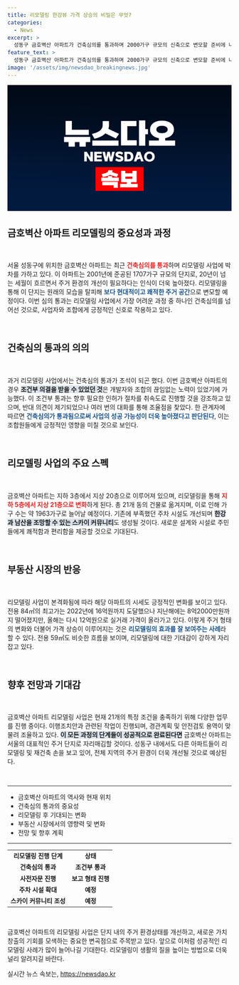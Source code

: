 ```yaml
---
title: 리모델링 한강뷰 가격 상승의 비밀은 무엇?
categories:
  - News
excerpt: >
  성동구 금호벽산 아파트가 건축심의를 통과하며 2000가구 규모의 신축으로 변모할 준비에 나섰다. 리모델링 사업의 탄력을 받은 이 단지는 한강과 남산 조망을 자랑하는 스카이 커뮤니티 등 새로운 기대를 모으고 있다.
feature_text: >
  성동구 금호벽산 아파트가 건축심의를 통과하며 2000가구 규모의 신축으로 변모할 준비에 나섰다. 리모델링 사업의 탄력을 받은 이 단지는 한강과 남산 조망을 자랑하는 스카이 커뮤니티 등 새로운 기대를 모으고 있다.
image: '/assets/img/newsdao_breakingnews.jpg'
---
```


<p><img src="/assets/img/newsdao_breakingnews.jpg" alt="flaretime 속보" /></p>

<h2 data-ke-size="size26">금호벽산 아파트 리모델링의 중요성과 과정</h2>

<p data-ke-size="size16">&nbsp;</p>

<p data-ke-size="size16">서울 성동구에 위치한 금호벽산 아파트는 최근 <b><span style="color: #ee2323;">건축심의를 통과</span></b>하며 리모델링 사업에 박차를 가하고 있다. 이 아파트는 2001년에 준공된 1707가구 규모의 단지로, 20년이 넘는 세월이 흐르면서 주거 환경의 개선이 필요하다는 인식이 더욱 높아졌다. 리모델링을 통해 이 단지는 원래의 모습을 탈피해 <b><span style="color: #1a5490;">보다 현대적이고 쾌적한 주거 공간</span></b>으로 변모할 예정이다. 이번 심의 통과는 리모델링 사업에서 가장 어려운 과정 중 하나인 건축심의를 넘어선 것으로, 사업자와 조합에게 긍정적인 신호로 작용하고 있다.</p>

<p data-ke-size="size16">&nbsp;</p>

<h2 data-ke-size="size26">건축심의 통과의 의의</h2>

<p data-ke-size="size16">&nbsp;</p>

<p data-ke-size="size16">과거 리모델링 사업에서는 건축심의 통과가 초석이 되곤 했다. 이번 금호벽산 아파트의 경우 <b><span style="background-color: #21538527;">조건부 의결을 받을 수 있었던 것</span></b>은 개발자와 조합의 끊임없는 노력이 있었기에 가능했다. 이 조건부 통과는 향후 필요한 인허가 절차를 취속도로 진행할 것을 강조하고 있으며, 반대 의견이 제기되었으나 여러 번의 대화를 통해 조율점을 찾았다. 한 관계자에 따르면 <b><span style="color: #1a5490;">건축심의가 통과됨으로써 사업의 성공 가능성이 더욱 높아졌다고 판단된다</span></b>, 이는 조합원들에게 긍정적인 영향을 미칠 것으로 보인다.</p>

<p data-ke-size="size16">&nbsp;</p>

<h2 data-ke-size="size26">리모델링 사업의 주요 스펙</h2>

<p data-ke-size="size16">&nbsp;</p>

<p data-ke-size="size16">금호벽산 아파트는 지하 3층에서 지상 20층으로 이루어져 있으며, 리모델링을 통해 <b><span style="color: #ee2323;">지하 5층에서 지상 21층으로 변화</span></b>하게 된다. 총 21개 동의 건물로 옮겨지며, 이로 인해 가구 수는 약 1963가구로 늘어날 예정이다. 기존에 부족했던 주차 시설도 개선되며 <b><span style="background-color: #21538527;">한강과 남산을 조망할 수 있는 스카이 커뮤니티</span></b>도 생성될 것이다. 새로운 설계와 시설로 주민들에게 쾌적함과 편리함을 제공할 것으로 기대된다.</p>

<p data-ke-size="size16">&nbsp;</p>

<h2 data-ke-size="size26">부동산 시장의 반응</h2>

<p data-ke-size="size16">&nbsp;</p>

<p data-ke-size="size16">리모델링 사업이 본격화됨에 따라 해당 아파트의 시세도 긍정적인 변화를 보이고 있다. 전용 84㎡의 최고가는 2022년에 16억원까지 도달했으나 지난해에는 8억2000만원까지 떨어졌지만, 올해는 다시 12억원으로 실거래 가격이 올라가고 있다. 이렇게 주거 형태의 변화와 더불어 가격 상승이 이루어지는 것은 <b><span style="color: #1a5490;">리모델링의 효과를 잘 보여주는 사례</span></b>라 할 수 있다. 전용 59㎡도 비슷한 흐름을 보이며, 리모델링에 대한 기대감이 강하게 자리잡고 있다.</p>

<p data-ke-size="size16">&nbsp;</p>

<h2 data-ke-size="size26">향후 전망과 기대감</h2>

<p data-ke-size="size16">&nbsp;</p>

<p data-ke-size="size16">금호벽산 아파트 리모델링 사업은 현재 21개의 특정 조건을 충족하기 위해 다양한 업무를 진행 중이다. 이행조치안과 관련된 작업이 진행되며, 경관계획 및 안전검토 용역이 맞물려 조율하고 있다. <b><span style="background-color: #21538527;">이 모든 과정의 단계들이 성공적으로 완료된다면</span></b> 금호벽산 아파트는 서울의 대표적인 주거 단지로 자리매김할 것이다. 성동구 내에서도 다른 아파트들이 리모델링 및 재건축 손을 보고 있어, 전체 지역의 주거 환경이 더욱 개선될 것으로 예상된다.</p>

<p data-ke-size="size16">&nbsp;</p>

<hr>

<ul>
  <li>금호벽산 아파트의 역사와 현재 위치</li>
  <li>건축심의 통과의 중요성</li>
  <li>리모델링 후 기대되는 변화</li>
  <li>부동산 시장에서의 영향력 및 변화</li>
  <li>전망 및 향후 계획</li>
</ul>

<hr>

<table>
  <tr>
    <td style="text-align: center; height: 17px;"><b>리모델링 진행 단계</b></td>
    <td style="text-align: center; height: 17px;"><b>상태</b></td>
  </tr>
  <tr>
    <td style="text-align: center; height: 17px;"><b>건축심의 통과</b></td>
    <td style="text-align: center; height: 17px;"><b>조건부 통과</b></td>
  </tr>
  <tr>
    <td style="text-align: center; height: 17px;"><b>사전자문 진행</b></td>
    <td style="text-align: center; height: 17px;"><b>보고 형태 진행</b></td>
  </tr>
  <tr>
    <td style="text-align: center; height: 17px;"><b>주차 시설 확대</b></td>
    <td style="text-align: center; height: 17px;"><b>예정</b></td>
  </tr>
  <tr>
    <td style="text-align: center; height: 17px;"><b>스카이 커뮤니티 조성</b></td>
    <td style="text-align: center; height: 17px;"><b>예정</b></td>
  </tr>
</table>

<p data-ke-size="size16">&nbsp;</p>

<p data-ke-size="size16">금호벽산 아파트의 리모델링 사업은 단지 내의 주거 환경상태를 개선하고, 새로운 가치 창출의 기회를 모색하는 중요한 변곡점으로 주목받고 있다. 앞으로 이처럼 성공적인 리모델링 사례가 많이 늘어나길 기대한다. 리모델링이 생활의 질을 높이는 방법으로 더욱 널리 알려지길 바란다.</p>
실시간 뉴스 속보는, <a href="https://newsdao.kr" rel="dofollow">https://newsdao.kr</a>


